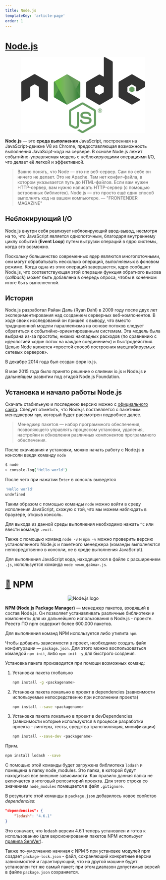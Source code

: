 ```yaml
---
title: Node.js
templateKey: 'article-page'
order: 1
---
```

# [Node.js](https://nodejs.org/en/)

<p align="center">
    <img
        width='400'
        title='Node.js logo'
        src="logo.png"
    />
</p>

**Node.js** — это **среда выполнения** JavaScript, построенная на JavaScript-движке V8 из Chrome, предоставляющая возможность выполнения JavaScipt-кода на сервере. В основе Node.js лежит событийно-управляемая модель с неблокирующими операциями I/O, что делает её легкой и эффективной.

> Важно понять, что Node — это не веб-сервер. Сам по себе он ничего не делает. Это не Apache. Там нет конфиг-файла, в котором указывается путь до HTML-файлов. Если вам нужен HTTP-сервер, вам нужно написать HTTP-сервер (с помощью встроенных библиотек). Node.js — это просто ещё один способ выполнять код на вашем компьютере. — "FRONTENDER MAGAZINE"

## Неблокирующий I/O

Node.js внутри себя реализует неблокирующий ввод-вывод, несмотря на то, что JavaScript является однопоточным, благодаря внутреннему циклу событий (**Event Loop**) путем выгрузки операций в ядро системы, когда это возможно.

Поскольку большинство современных ядер являются многопоточными, они могут обрабатывать несколько операций, выполняемых в фоновом режиме. Когда одна из этих операций завершается, ядро сообщает Node.js, что соответствующая этой операции функция обратного вызова (_callback_) может быть добавлена в очередь опроса, чтобы в конечном итоге быть выполненной.

## История

Node.js разработал Райан Даль (Ryan Dahl) в 2009 году после двух лет экспериментирования над созданием серверных веб-компонентов. В ходе своих исследований он пришёл к выводу, что вместо традиционной модели параллелизма на основе потоков следует обратиться к событийно-ориентированным системам. Эта модель была выбрана из-за простоты, низких накладных расходов (по сравнению с идеологией «один поток на каждое соединение») и быстродействия. Целью Node является «простой способ построения масштабируемых сетевых серверов».

В декабре 2014 года был создан форк io.js.

В мае 2015 года было принято решение о слиянии io.js и Node.js и дальнейшем развитии под эгидой Node.js Foundation.

## Установка и начало работы Node.js

Скачать стабильную и последнюю версию можно с [официального сайта](https://nodejs.org/en/download/).
Следует отметить, что Node.js поставляется с пакетным менеджером `npm`, который будет рассмотрен подробнее далее.

> Менеджер пакетов — набор программного обеспечения, позволяющего управлять процессом установки, удаления, настройки и обновления различных компонентов программного обеспечения.

После скачивания и установки, можно начать работу с Node.js в консоли введя команду `node`

```bash
$ node
> console.log('Hello world')
```

После чего при нажатии `Enter` в консоль выведется

```bash
'Hello world'
undefined
```

Таким образом с помощью команды `node` можно войти в среду исполнения JavaScript, схожую с той, что мы можем наблюдать в браузере, открыв консоль.

Для выхода из данной среды выполнения необходимо нажать `^C` или ввести команду `.exit`.

Также с помощью команд `node -v` и `npm -v` можно проверить версию установленного Node.js и пакетного менеджера (команды выполняются непосредственно в консоли, не в среде выполнения JavaScript).

Для выполнения JavaScript кода, находящегося в файле c расширением `.js`, используется команда `node <имя_файла>.js`.

# [ :link:](https://www.npmjs.com/) NPM

<p align="center">
    <img
        width='400'
        title='Node.js logo'
        src="https://docs.npmjs.com/images/npm.svg"
    />
</p>

**NPM (Node.js Package Manager)** — менеджер пакетов, входящий в состав Node.js. Он позволяет устанавливать различные библиотеки и компоненты для их дальнейшего использования в Node.js - проекте. Реестр ПО npm содержит более 600.000 пакетов.

Для выполнения команд NPM используется либо утилита `npm`.

Чтобы добавить зависимости в проект, необходимо создать файл конфигурации — `package.json`. Для этого можно воспользоваться командой `npm init`, либо `npm init -y` для быстрого создания.

Установка пакета производится при помощи возможных команд:

1.  Установка пакета глобально

    ```bash
    npm install -g <packagename>
    ```

2.  Установка пакета локально в проект в dependencies (зависимости используемые непосредственно при исполнении проекта)

    ```bash
    npm install --save <packagename>
    ```

3.  Установка пакета локально в проект в devDependencies (зависимости которые используются в процессе разработки проекта - линтеры, тесты, средства транспилляция, минификации)

    ```bash
    npm install --save-dev <packagename>
    ```

Прим.

```bash
npm install lodash --save
```

С помощью этой команды будет загружена библиотека `lodash` и помещена в папку node_modules. Это папка, в которой будут находиться все внешние зависимости. Как правило данная папка не включается в итоговый репозиторий проекта. Для этого строка со значением `node_modules` помещается в файл `.gitignore`.

В результате этой команды в `package.json` добавилось новое свойство _dependencies_:

```json
"dependencies": {
    "lodash": "4.6.1"
}
```

Это означает, что lodash версии 4.6.1 теперь установлен и готов к использованию (для версионирования пакетов NPM использует [правила SemVer](http://semver.org/)).

Также по-умолчанию начиная с NPM 5 при установке модулей npm создает `package-lock.json` - файл, сохраняющий конкретные версии зависимостей и гарантирующий, что на другой машине будет установлен тот же самый пакет; при этом диапазон допустимых версий в файле `package.json` сохраняется.
